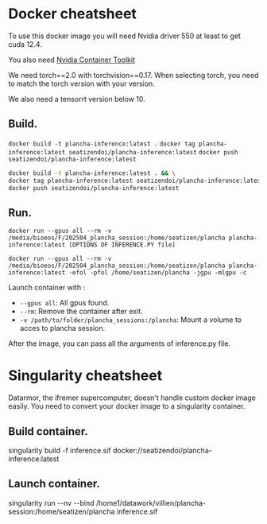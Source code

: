 # Docker cheatsheet

To use this docker image you will need Nvidia driver 550 at least to get cuda 12.4.

You also need [Nvidia Container Toolkit](https://docs.nvidia.com/datacenter/cloud-native/container-toolkit/latest/install-guide.html)  

We need torch==2.0 with torchvision==0.17. When selecting torch, you need to match the torch version with your version.

We also need a tensorrt version below 10.

## Build.

`docker build -t plancha-inference:latest .`
`docker tag plancha-inference:latest seatizendoi/plancha-inference:latest`
`docker push seatizendoi/plancha-inference:latest`

```bash
docker build -t plancha-inference:latest . && \
docker tag plancha-inference:latest seatizendoi/plancha-inference:latest && \
docker push seatizendoi/plancha-inference:latest
```

## Run.

`docker run --gpus all --rm -v /media/bioeos/F/202504_plancha_session:/home/seatizen/plancha plancha-inference:latest [OPTIONS OF INFERENCE.PY file]`

```
docker run --gpus all --rm -v /media/bioeos/F/202504_plancha_session:/home/seatizen/plancha plancha-inference:latest -efol -pfol /home/seatizen/plancha -jgpu -mlgpu -c
```

Launch container with :
* `--gpus all`: All gpus found.
* `--rm`: Remove the container after exit.
* `-v /path/to/folder/plancha_sessions:/plancha`: Mount a volume to acces to plancha session.

After the image, you can pass all the arguments of inference.py file. 

# Singularity cheatsheet

Datarmor, the ifremer supercomputer, doesn't handle custom docker image easily. You need to convert your docker image to a singularity container.

## Build container.


singularity build -f inference.sif docker://seatizendoi/plancha-inference:latest

## Launch container.

singularity run --nv --bind /home1/datawork/villien/plancha-session:/home/seatizen/plancha inference.sif